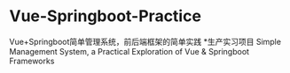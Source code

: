 # Vue-Springboot-Practice
Vue+Springboot简单管理系统，前后端框架的简单实践
*生产实习项目
Simple Management System, a Practical Exploration of Vue & Springboot Frameworks
